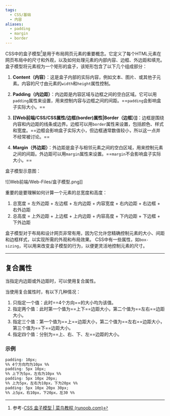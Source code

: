 ```yaml
---
tags:
  - CSS/基础
  - 内容
aliases:
  - padding
  - margin
  - border
---
```

CSS中的盒子模型[^1]是用于布局网页元素的重要概念。它定义了每个HTML元素在网页布局中的尺寸和外观，以及如何处理元素的内部内容、边框、外边距和填充。盒子模型将元素视为一个矩形的盒子，该矩形包含了以下几个组成部分：

1. **Content（内容）**：这是盒子内部的实际内容，例如文本、图片、或其他子元素。内容的尺寸由元素的`width`和`height`属性控制。

2. **Padding（内边距）**：内边距是内容区域与边框之间的空白区域。它可以用`padding`属性来设置，用来控制内容与边框之间的间距。==`padding`会影响盒子实际大小。==

3. **[[Web前端/CSS/CSS属性/边框(border)属性|Border（边框）]]**：边框是围绕内容和内边距的线条或边界。边框可以用`border`属性来设置，包括颜色、样式和宽度。==边框会影响盒子实际大小，但边框通常数值较小，所以这一点并不经常被讨论。==

4. **Margin（外边距）**：外边距是盒子与相邻元素之间的空白区域，用来控制元素之间的间距。外边距可以用`margin`属性来设置。==`margin`不会影响盒子实际大小。==

盒子模型示意图：

![[Web前端/Web-Files/盒子模型.png]]

重要的是要理解如何计算一个元素的总宽度和高度：

1. 总宽度 = 左外边距 + 左边框 + 左内边距 + 内容宽度 + 右内边距 + 右边框 + 右外边距
2. 总高度 = 上外边距 + 上边框 + 上内边距 + 内容高度 + 下内边距 + 下边框 + 下外边距

盒子模型对于布局和设计网页非常有用，因为它允许您精确控制元素的大小、间距和边框样式，以实现所需的外观和布局效果。 CSS中有一些属性，如`box-sizing`，可以用来改变盒子模型的行为，以便更灵活地控制元素的尺寸。

---
## 复合属性

当指定内边距或外边距时，可以使用复合属性。

当使用复合属性时，有以下几种情况：
1. 只指定一个值：此时==4个方向==的大小均为该值。
2. 指定两个值：此时第一个值为==上下==边距大小，第二个值为==左右==边距大小。
3. 指定三个值：第一个值为==上==边距大小，第二个值为==左右==边距大小，第三个值为==下==边距大小。
4. 指定四个值：分别为==上、右、下、左==边距的大小。

### 示例
```CSS
padding: 10px; 
%% 4个方向均为10px %% 
padding: 5px 10px; 
%% 上下为5px，左右为10px %%
padding: 5px 10px 20px; 
%% 上为5px，左右为10px，下为20px %%
padding: 5px 10px 20px 30px; 
%% 上5px，右10px，下20px，左30 %%
```


[^1]: 参考-[CSS 盒子模型 | 菜鸟教程 (runoob.com)](https://www.runoob.com/css/css-boxmodel.html)